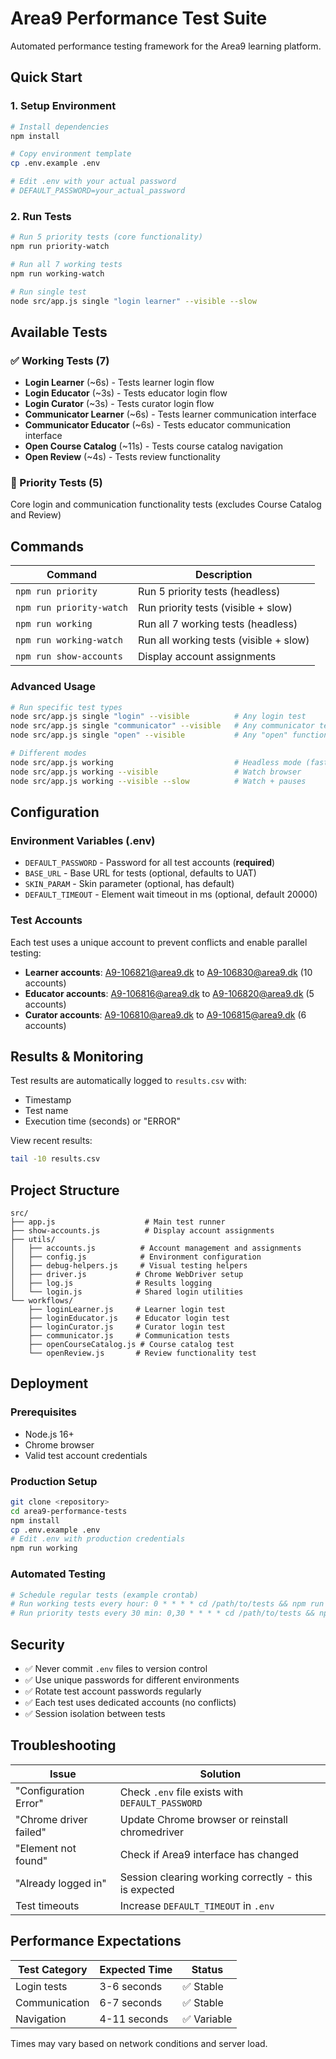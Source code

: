 # Area9 Performance Test Suite

Automated performance testing framework for the Area9 learning platform.

## Quick Start

### 1. Setup Environment
```bash
# Install dependencies
npm install

# Copy environment template
cp .env.example .env

# Edit .env with your actual password
# DEFAULT_PASSWORD=your_actual_password
```

### 2. Run Tests
```bash
# Run 5 priority tests (core functionality)
npm run priority-watch

# Run all 7 working tests
npm run working-watch

# Run single test
node src/app.js single "login learner" --visible --slow
```

## Available Tests

### ✅ Working Tests (7)
- **Login Learner** (~6s) - Tests learner login flow
- **Login Educator** (~3s) - Tests educator login flow
- **Login Curator** (~3s) - Tests curator login flow
- **Communicator Learner** (~6s) - Tests learner communication interface
- **Communicator Educator** (~6s) - Tests educator communication interface
- **Open Course Catalog** (~11s) - Tests course catalog navigation
- **Open Review** (~4s) - Tests review functionality

### 🎯 Priority Tests (5)
Core login and communication functionality tests (excludes Course Catalog and Review)

## Commands

| Command | Description |
|---------|-------------|
| `npm run priority` | Run 5 priority tests (headless) |
| `npm run priority-watch` | Run priority tests (visible + slow) |
| `npm run working` | Run all 7 working tests (headless) |
| `npm run working-watch` | Run all working tests (visible + slow) |
| `npm run show-accounts` | Display account assignments |

### Advanced Usage
```bash
# Run specific test types
node src/app.js single "login" --visible          # Any login test
node src/app.js single "communicator" --visible   # Any communicator test
node src/app.js single "open" --visible           # Any "open" functionality

# Different modes
node src/app.js working                           # Headless mode (faster)
node src/app.js working --visible                 # Watch browser
node src/app.js working --visible --slow          # Watch + pauses
```

## Configuration

### Environment Variables (.env)
- `DEFAULT_PASSWORD` - Password for all test accounts (**required**)
- `BASE_URL` - Base URL for tests (optional, defaults to UAT)
- `SKIN_PARAM` - Skin parameter (optional, has default)
- `DEFAULT_TIMEOUT` - Element wait timeout in ms (optional, default 20000)

### Test Accounts
Each test uses a unique account to prevent conflicts and enable parallel testing:
- **Learner accounts**: A9-106821@area9.dk to A9-106830@area9.dk (10 accounts)
- **Educator accounts**: A9-106816@area9.dk to A9-106820@area9.dk (5 accounts)
- **Curator accounts**: A9-106810@area9.dk to A9-106815@area9.dk (6 accounts)

## Results & Monitoring

Test results are automatically logged to `results.csv` with:
- Timestamp
- Test name
- Execution time (seconds) or "ERROR"

View recent results:
```bash
tail -10 results.csv
```

## Project Structure

```
src/
├── app.js                    # Main test runner
├── show-accounts.js          # Display account assignments
├── utils/
│   ├── accounts.js          # Account management and assignments
│   ├── config.js            # Environment configuration
│   ├── debug-helpers.js     # Visual testing helpers
│   ├── driver.js           # Chrome WebDriver setup
│   ├── log.js              # Results logging
│   └── login.js            # Shared login utilities
└── workflows/
	├── loginLearner.js     # Learner login test
	├── loginEducator.js    # Educator login test
	├── loginCurator.js     # Curator login test
	├── communicator.js     # Communication tests
	├── openCourseCatalog.js # Course catalog test
	└── openReview.js       # Review functionality test
```

## Deployment

### Prerequisites
- Node.js 16+
- Chrome browser
- Valid test account credentials

### Production Setup
```bash
git clone <repository>
cd area9-performance-tests
npm install
cp .env.example .env
# Edit .env with production credentials
npm run working
```

### Automated Testing
```bash
# Schedule regular tests (example crontab)
# Run working tests every hour: 0 * * * * cd /path/to/tests && npm run working
# Run priority tests every 30 min: 0,30 * * * * cd /path/to/tests && npm run priority
```

## Security

- ✅ Never commit `.env` files to version control
- ✅ Use unique passwords for different environments
- ✅ Rotate test account passwords regularly
- ✅ Each test uses dedicated accounts (no conflicts)
- ✅ Session isolation between tests

## Troubleshooting

| Issue | Solution |
|-------|----------|
| "Configuration Error" | Check `.env` file exists with `DEFAULT_PASSWORD` |
| "Chrome driver failed" | Update Chrome browser or reinstall chromedriver |
| "Element not found" | Check if Area9 interface has changed |
| "Already logged in" | Session clearing working correctly - this is expected |
| Test timeouts | Increase `DEFAULT_TIMEOUT` in `.env` |

## Performance Expectations

| Test Category | Expected Time | Status |
|---------------|---------------|---------|
| Login tests | 3-6 seconds | ✅ Stable |
| Communication | 6-7 seconds | ✅ Stable |
| Navigation | 4-11 seconds | ✅ Variable |

Times may vary based on network conditions and server load.